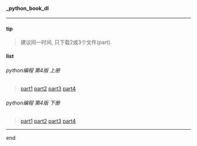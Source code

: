 #### _python_book_dl

---

#### tip

> 建议同一时间, 只下载2或3个文件(part).

#### list

###### python编程 第4版 上册

> [part1](https://github.com/dzet-pdf/_python_book_dl/raw/master/file/Programming_Pytbon_4th_i.part1.rar)
> [part2](https://github.com/dzet-pdf/_python_book_dl/raw/master/file/Programming_Pytbon_4th_i.part2.rar)
> [part3](https://github.com/dzet-pdf/_python_book_dl/raw/master/file/Programming_Pytbon_4th_i.part3.rar)
> [part4](https://github.com/dzet-pdf/_python_book_dl/raw/master/file/Programming_Pytbon_4th_i.part4.rar)

###### python编程 第4版 下册

> [part1](https://github.com/dzet-pdf/_python_book_dl/raw/master/file/Programming_Pytbon_4th_ii.part1.rar)
> [part2](https://github.com/dzet-pdf/_python_book_dl/raw/master/file/Programming_Pytbon_4th_ii.part2.rar)
> [part3](https://github.com/dzet-pdf/_python_book_dl/raw/master/file/Programming_Pytbon_4th_ii.part3.rar)
> [part4](https://github.com/dzet-pdf/_python_book_dl/raw/master/file/Programming_Pytbon_4th_ii.part4.rar)


---

end
